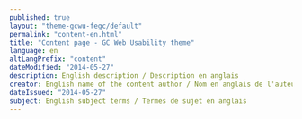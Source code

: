 ```yaml
---
published: true
layout: "theme-gcwu-fegc/default"
permalink: "content-en.html"
title: "Content page - GC Web Usability theme"
language: en
altLangPrefix: "content"
dateModified: "2014-05-27"
description: English description / Description en anglais
creator: English name of the content author / Nom en anglais de l'auteur du contenu
dateIssued: "2014-05-27"
subject: English subject terms / Termes de sujet en anglais
---
```



